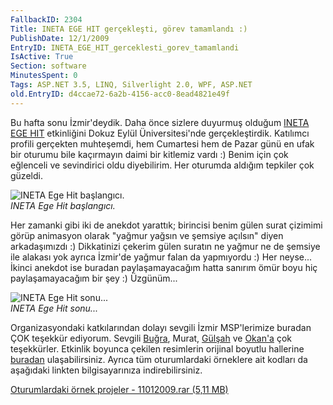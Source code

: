 ```yaml
---
FallbackID: 2304
Title: INETA EGE HIT gerçekleşti, görev tamamlandı :)
PublishDate: 12/1/2009
EntryID: INETA_EGE_HIT_gerceklesti_gorev_tamamlandi
IsActive: True
Section: software
MinutesSpent: 0
Tags: ASP.NET 3.5, LINQ, Silverlight 2.0, WPF, ASP.NET
old.EntryID: d4ccae72-6a2b-4156-acc0-8ead4821e49f
---
```

Bu hafta sonu İzmir'deydik. Daha önce sizlere duyurmuş olduğum [INETA
EGE
HIT](http://daron.yondem.com/tr/post/1b832f99-3572-40a4-a7f3-93ae62edbcb0)
etkinliğini Dokuz Eylül Üniversitesi'nde gerçekleştirdik. Katılımcı
profili gerçekten muhteşemdi, hem Cumartesi hem de Pazar günü en ufak
bir oturumu bile kaçırmayın daimi bir kitlemiz vardı :) Benim için çok
eğlenceli ve sevindirici oldu diyebilirim. Her oturumda aldığım tepkiler
çok güzeldi.

![INETA Ege Hit
başlangıcı.](media/INETA_EGE_HIT_gerceklesti_gorev_tamamlandi/11012009_3.jpg)\
*INETA Ege Hit başlangıcı.*

Her zamanki gibi iki de anekdot yarattık; birincisi benim gülen surat
çizimimi görüp animasyon olarak "yağmur yağsın ve şemsiye açılsın" diyen
arkadaşımızdı :) Dikkatinizi çekerim gülen suratın ne yağmur ne de
şemsiye ile alakası yok ayrıca İzmir'de yağmur falan da yapmıyordu :)
Her neyse... İkinci anekdot ise buradan paylaşamayacağım hatta sanırım
ömür boyu hiç paylaşamayacağım bir şey :) Üzgünüm...

![INETA Ege Hit
sonu...](media/INETA_EGE_HIT_gerceklesti_gorev_tamamlandi/11012009_2.jpg)\
*INETA Ege Hit sonu...*

Organizasyondaki katkılarından dolayı sevgili İzmir MSP'lerimize buradan
ÇOK teşekkür ediyorum. Sevgili
[Buğra](http://bugrakocaturk.blogspot.com/), Murat,
[Gülşah](http://gulsahyildizoglu.blogspot.com/) ve
[Okan'a](http://www.okaninecikli.blogspot.com/) çok teşekkürler.
Etkinlik boyunca çekilen resimlerin orijinal boyutlu hallerine
[buradan](http://cid-e780a156a6bd0e34.skydrive.live.com/browse.aspx/INETA%20Ege%20Hit)
ulaşabilirsiniz. Ayrıca tüm oturumlardaki örneklere ait kodları da
aşağıdaki linkten bilgisayarınıza indirebilirsiniz.

[Oturumlardaki örnek projeler - 11012009.rar (5,11
MB)](media/INETA_EGE_HIT_gerceklesti_gorev_tamamlandi/11012009.rar)


